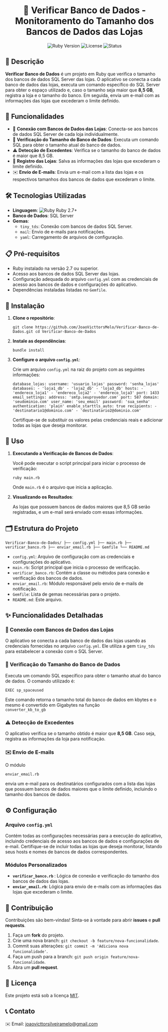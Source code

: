 <div align="center"> <h1>📂 Verificar Banco de Dados - Monitoramento do Tamanho dos Bancos de Dados das Lojas</h1> <img src="https://img.shields.io/badge/Ruby-2.7%2B-red" alt="Ruby Version"> <img src="https://img.shields.io/badge/License-MIT-blue" alt="License"> <img src="https://img.shields.io/badge/Status-Finalizado-green" alt="Status"> </div> <div> <h2>📝 Descrição</h2> <p><strong>Verificar Banco de Dados</strong> é um projeto em Ruby que verifica o tamanho dos bancos de dados SQL Server das lojas. O aplicativo se conecta a cada banco de dados das lojas, executa um comando específico do SQL Server para obter o espaço utilizado e, caso o tamanho seja maior que <strong>8,5 GB</strong>, registra a loja e o tamanho do banco. Em seguida, envia um e-mail com as informações das lojas que excederam o limite definido.</p> </div> <div> <h2>🚀 Funcionalidades</h2> <ul> <li>🔗 <strong>Conexão com Bancos de Dados das Lojas</strong>: Conecta-se aos bancos de dados SQL Server de cada loja individualmente.</li> <li>📏 <strong>Verificação do Tamanho do Banco de Dados</strong>: Executa um comando SQL para obter o tamanho atual do banco de dados.</li> <li>⚠️ <strong>Detecção de Excedentes</strong>: Verifica se o tamanho do banco de dados é maior que 8,5 GB.</li> <li>📝 <strong>Registro das Lojas</strong>: Salva as informações das lojas que excederam o limite definido.</li> <li>✉️ <strong>Envio de E-mails</strong>: Envia um e-mail com a lista das lojas e os respectivos tamanhos dos bancos de dados que excederam o limite.</li> </ul> </div> <div> <h2>🛠️ Tecnologias Utilizadas</h2> <ul> <li><strong>Linguagem</strong>: <img src="https://img.shields.io/badge/-Ruby-red" alt="Ruby"> Ruby 2.7+</li> <li><strong>Banco de Dados</strong>: SQL Server</li> <li><strong>Gemas</strong>: <ul> <li><code>tiny_tds</code>: Conexão com bancos de dados SQL Server.</li> <li><code>mail</code>: Envio de e-mails para notificações.</li> <li><code>yaml</code>: Carregamento de arquivos de configuração.</li> </ul> </li> </ul> </div> <div> <h2>📋 Pré-requisitos</h2> <ul> <li>Ruby instalado na versão 2.7 ou superior.</li> <li>Acesso aos bancos de dados SQL Server das lojas.</li> <li>Configuração adequada do arquivo <code>config.yml</code> com as credenciais de acesso aos bancos de dados e configurações do aplicativo.</li> <li>Dependências instaladas listadas no <code>Gemfile</code>.</li> </ul> </div> <div> <h2>🔧 Instalação</h2> <ol> <li> <p><strong>Clone o repositório</strong>:</p> <pre><code>git clone https://github.com/JoaoVicttorsMelo/Verificar-Banco-de-Dados.git cd Verificar-Banco-de-Dados </code></pre> </li> <li> <p><strong>Instale as dependências</strong>:</p> <pre><code>bundle install</code></pre> </li> <li> <p><strong>Configure o arquivo <code>config.yml</code></strong>:</p> <p>Crie um arquivo <code>config.yml</code> na raiz do projeto com as seguintes informações:</p> <pre><code>database_lojas: username: 'usuario_lojas' password: 'senha_lojas' databases: - 'loja1_db' - 'loja2_db' - 'loja3_db' hosts: - 'endereco_loja1' - 'endereco_loja2' - 'endereco_loja3' port: 1433
email_settings: address: 'smtp.seuprovedor.com' port: 587 domain: 'seudominio.com' user_name: 'seu_email' password: 'sua_senha' authentication: 'plain' enable_starttls_auto: true recipients: - 'destinatario1@dominio.com' - 'destinatario2@dominio.com' </code></pre> <p>Certifique-se de substituir os valores pelas credenciais reais e adicionar todas as lojas que deseja monitorar.</p> </li>

</ol> </div> <div> <h2>🚀 Uso</h2> <ol> <li> <p><strong>Executando a Verificação de Bancos de Dados</strong>:</p> <p>Você pode executar o script principal para iniciar o processo de verificação:</p> <pre><code>ruby main.rb</code></pre> <p>Onde <code>main.rb</code>
  é o arquivo que inicia a aplicação.</p> </li> <li> <p><strong>Visualizando os Resultados</strong>:</p> <p>As lojas que possuem bancos de dados maiores que 8,5 GB serão registradas, e um e-mail será enviado com essas informações.</p> </li> </ol> </div> <div> 
    <h2>🗂️ Estrutura do Projeto</h2> <pre><code>Verificar-Banco-de-Dados/ ├── config.yml ├── main.rb ├── verificar_banco.rb ├── enviar_email.rb ├── Gemfile └── README.md </code></pre>
    <ul> <li><code>config.yml</code>: Arquivo de configuração com as credenciais e configurações do aplicativo.</li> <li><code>main.rb</code>: Script principal que inicia o processo de verificação.</li> <li><code>verificar_banco.rb</code>:
      Contém a classe ou métodos para conexão e verificação dos bancos de dados.</li> <li><code>enviar_email.rb</code>: Módulo responsável pelo envio de e-mails de notificação.</li> <li><code>Gemfile</code>: Lista de gemas necessárias para o projeto.</li> 
      <li><code>README.md</code>: Este arquivo.</li> </ul> </div> <div> 
        <h2>✨ Funcionalidades Detalhadas</h2> <h3>🔗 Conexão com Bancos de Dados das Lojas</h3> <p>O aplicativo se conecta a cada banco de dados das lojas usando as credenciais fornecidas no arquivo <code>config.yml</code>. 
          Ele utiliza a gem <code>tiny_tds</code> para estabelecer a conexão com o SQL Server.</p> <h3>📏 Verificação do Tamanho do Banco de Dados</h3> <p>Executa um comando SQL específico para obter o tamanho atual do banco de dados. 
            O comando utilizado é:</p> <pre><code>EXEC sp_spaceused</code></pre> 
        <p>Este comando retorna o tamanho total do banco de dados em kbytes e o mesmo é convertido em Gigabytes na função <br><code>converter_kb_to_gb</code></p> <h3>⚠️ Detecção de Excedentes</h3> <p>O aplicativo verifica se o tamanho obtido é maior que <strong>8,5 GB</strong>.
          Caso seja, registra as informações da loja para notificação.</p> <h3>✉️ Envio de E-mails</h3> <p>O módulo <pre><code>enviar_email.rb</code></pre> envia um e-mail para os destinatários configurados com a lista das lojas que possuem bancos de dados maiores que o limite definido, 
            incluindo o tamanho dos bancos de dados.</p> </div> <div> <h2>⚙️ Configuração</h2> <h3>Arquivo <code>config.yml</code></h3> <p>Contém todas as configurações necessárias para a execução do aplicativo, incluindo credenciais de acesso aos bancos de dados e
              configurações de e-mail. Certifique-se de incluir todas as lojas que deseja monitorar, listando seus hosts e nomes de bancos de dados correspondentes.</p> <h3>Módulos Personalizados</h3> <p> <ul> <li><strong><code>verificar_banco.rb</code>
              </strong>: Lógica de conexão e verificação do tamanho dos bancos de dados das lojas.</li> <li><strong><code>enviar_email.rb</code></strong>: Lógica para envio de e-mails com as informações das lojas que excederam o limite.</li> </ul> </p> </div>
              <div> <h2>🤝 Contribuição</h2> <p>Contribuições são bem-vindas! Sinta-se à vontade para abrir <strong>issues</strong> e <strong>pull requests</strong>.</p> <ol> <li>Faça um <strong>fork</strong> do projeto.</li>
  <li>Crie uma nova branch: <code>git checkout -b feature/nova-funcionalidade</code>.</li> <li>Commit suas alterações: <code>git commit -m 'Adiciona nova funcionalidade'</code>.</li> <li>Faça um push para a branch: <code>git push origin feature/nova-funcionalidade</code>.</li>
                <li>Abra um <strong>pull request</strong>.</li> </ol> </div> <div> <h2>📄 Licença</h2> <p>Este projeto está sob a licença <a href="LICENSE">MIT</a>.</p> </div> <div> <h2>📞 Contato</h2> <p>✉️ Email:
                  <a href="mailto:joaovicttorsilveiramelo@gmail.com">joaovicttorsilveiramelo@gmail.com</a></p> </div>
